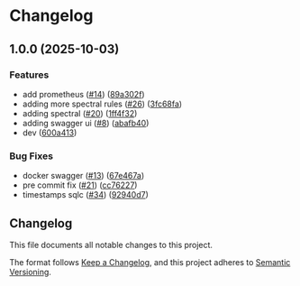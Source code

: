 # Changelog

## 1.0.0 (2025-10-03)


### Features

* add prometheus ([#14](https://github.com/manuelarte/go-web-layout/issues/14)) ([89a302f](https://github.com/manuelarte/go-web-layout/commit/89a302fee7957d80d38d0ae50517082e479889f3))
* adding more spectral rules ([#26](https://github.com/manuelarte/go-web-layout/issues/26)) ([3fc68fa](https://github.com/manuelarte/go-web-layout/commit/3fc68faedaf3dc283547fc0c274fc953cff3041c))
* adding spectral ([#20](https://github.com/manuelarte/go-web-layout/issues/20)) ([1ff4f32](https://github.com/manuelarte/go-web-layout/commit/1ff4f320dd6f8d3cc27b29bb71976410a45f1ea3))
* adding swagger ui ([#8](https://github.com/manuelarte/go-web-layout/issues/8)) ([abafb40](https://github.com/manuelarte/go-web-layout/commit/abafb40d4d0d95c238ed7c10eb9c061024f87a8e))
* dev ([600a413](https://github.com/manuelarte/go-web-layout/commit/600a4130fc4dcb57a2901baa2c7963fa9b8557f0))


### Bug Fixes

* docker swagger ([#13](https://github.com/manuelarte/go-web-layout/issues/13)) ([67e467a](https://github.com/manuelarte/go-web-layout/commit/67e467a0f252d34082f269e6e0475bba8c89f191))
* pre commit fix ([#21](https://github.com/manuelarte/go-web-layout/issues/21)) ([cc76227](https://github.com/manuelarte/go-web-layout/commit/cc76227b20b429ede719dbb95d8c2a27b0f38478))
* timestamps sqlc ([#34](https://github.com/manuelarte/go-web-layout/issues/34)) ([92940d7](https://github.com/manuelarte/go-web-layout/commit/92940d71be728d7b49c1e607efd8177329d4955d))

## Changelog

This file documents all notable changes to this project.

The format follows [Keep a Changelog](https://keepachangelog.com/en/1.1.0/),
and this project adheres to [Semantic Versioning](https://semver.org/spec/v2.0.0.html).
